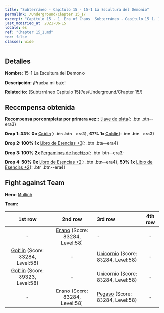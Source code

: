```yaml
---
title: "Subterráneo - Capítulo 15 - 15-1 La Escultura del Demonio"
permalink: /Underground/Chapter 15_1/
excerpt: "Capítulo 15 - 1. Era of Chaos  Subterráneo - Capítulo 15_1. 15-1 La Escultura del Demonio"
last_modified_at: 2021-06-15
locale: es
ref: "Chapter 15_1.md"
toc: false
classes: wide
---
```


## Detalles

 **Nombre:** 15-1 La Escultura del Demonio

 **Descripción:** ¡Prueba mi bate!

 **Related to:** [Subterráneo Capítulo 15](/es/Underground/Chapter 15/)

## Recompensa obtenida

 **Recompensa por completar por primera vez::** [Llave de plata](/ItemsES/con_693/){: .btn .btn--era3}

 **Drop 1:** **33% 0x** [Goblin](/ItemsES/unt_217/){: .btn .btn--era3}, **67% 1x** [Goblin](/ItemsES/unt_217/){: .btn .btn--era3}

 **Drop 2:** **100% 1x** [Libro de Esencias +3](/ItemsES/mat_60/){: .btn .btn--era4}

 **Drop 3:** **100% 2x** [Pergaminos de hechizo](/ItemsES/con_694/){: .btn .btn--era3}

 **Drop 4:** **50% 0x** [Libro de Esencias +2](/ItemsES/mat_53/){: .btn .btn--era4}, **50% 1x** [Libro de Esencias +2](/ItemsES/mat_53/){: .btn .btn--era4}


## Fight against Team
 **Hero:** [Mullich](/es/heroes/Mullich/)

 **Team:**


  | 1st row | 2nd row | 3rd row | 4th row |
  |:----:|:----:|:----|:----:|
  | - | [Enano](/es/units/Dwarf/) (Score: 83284, Level:58)  | - | - |
  | [Goblin](/es/units/Goblin/) (Score: 83284, Level:58)  | - | [Unicornio](/es/units/Unicorn/) (Score: 83284, Level:58)  | - |
  | [Goblin](/es/units/Goblin/) (Score: 89323, Level:58)  | - | [Unicornio](/es/units/Unicorn/) (Score: 83284, Level:58)  | - |
  | - | [Enano](/es/units/Dwarf/) (Score: 83284, Level:58)  | [Pegaso](/es/units/Pegasus/) (Score: 83284, Level:58)  | - |


